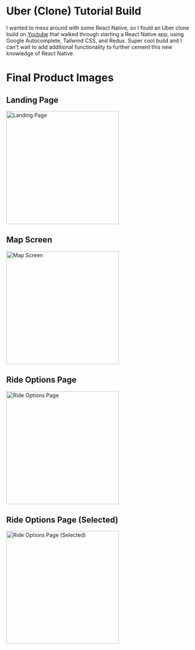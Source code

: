 # Uber (Clone) Tutorial Build

I wanted to mess around with some React Native, so I fould an Uber clone build on [Youtube](https://www.youtube.com/watch?v=bvn_HYpix6s) that walked through starting a React Native app, using Google Autocomplete, Tailwind CSS, and Redux. Super cool build and I can't wait to add additional functionality to further cement this new knowledge of React Native. 

# Final Product Images

## Landing Page
<img src="https://user-images.githubusercontent.com/56459233/157122771-544a6728-e538-4894-8ec5-9f56d76f353a.png" alt="Landing Page" width="300"/>

## Map Screen
<img src="https://user-images.githubusercontent.com/56459233/157122823-d9a5e54a-6a24-4f63-a72b-87a4fcc9ff6e.png" alt="Map Screen" width="300"/>

## Ride Options Page
<img src="https://user-images.githubusercontent.com/56459233/157122871-9823c938-fa30-412f-932d-d9ea7af98b77.png" alt="Ride Options Page" width="300"/>

## Ride Options Page (Selected)
<img src="https://user-images.githubusercontent.com/56459233/157122892-46cbe9bc-e102-4feb-9cb3-5033aa742026.png" alt="Ride Options Page (Selected)" width="300"/>
